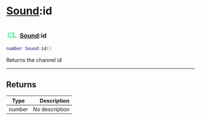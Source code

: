 # [Sound](../sound/README.md):id

### <img src="../../.gitbook/assets/client.png" width="32" height="32" /> [Sound](../sound/README.md):id

```lua
number Sound:id()
```

Returns the channel id<br>

-----------------
## Returns

| Type   | Description |
| ------ | ----------: |
| number | No description |
